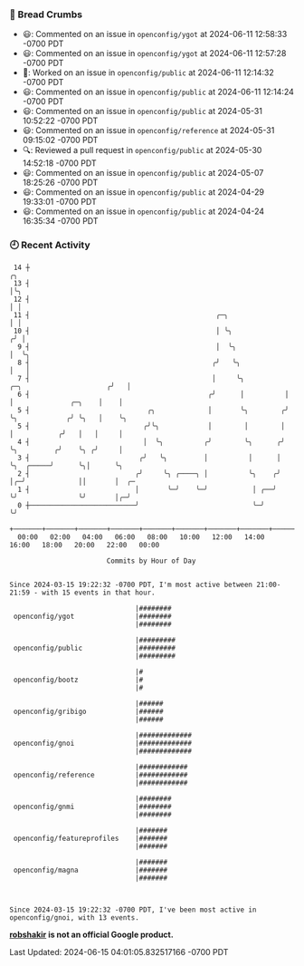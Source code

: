 ### 🍞 Bread Crumbs

 * 😃: Commented on an issue in `openconfig/ygot` at 2024-06-11 12:58:33 -0700 PDT
 * 😃: Commented on an issue in `openconfig/ygot` at 2024-06-11 12:57:28 -0700 PDT
 * 👀: Worked on an issue in `openconfig/public` at 2024-06-11 12:14:32 -0700 PDT
 * 😃: Commented on an issue in `openconfig/public` at 2024-06-11 12:14:24 -0700 PDT
 * 😃: Commented on an issue in `openconfig/public` at 2024-05-31 10:52:22 -0700 PDT
 * 😃: Commented on an issue in `openconfig/reference` at 2024-05-31 09:15:02 -0700 PDT
 * 🔍: Reviewed a pull request in  `openconfig/public` at 2024-05-30 14:52:18 -0700 PDT
 * 😃: Commented on an issue in `openconfig/public` at 2024-05-07 18:25:26 -0700 PDT
 * 😃: Commented on an issue in `openconfig/public` at 2024-04-29 19:33:01 -0700 PDT
 * 😃: Commented on an issue in `openconfig/public` at 2024-04-24 16:35:34 -0700 PDT

### 🕘 Recent Activity
```
 14 ┼                                                                                         ╭╮
 13 ┤                                                                                         │╰╮
 12 ┤                                                                                         │ │
 11 ┤                                              ╭─╮                                        │ │
 10 ┤                                              │ ╰╮                                      ╭╯ │
  9 ┤                                              │  ╰╮                                     │  ╰╮
  8 ┤                                             ╭╯   ╰╮                                    │   │
  7 ┤                                             │     ╰╮          ╭─╮                     ╭╯   │
  6 ┤                                            ╭╯      │          │ │              ╭─╮    │    │
  5 ┤                             ╭╮             │       ╰╮        ╭╯ ╰╮            ╭╯ ╰╮   │    ╰╮
  5 ┤                            ╭╯╰╮            │        │        │   │           ╭╯   │   │     │
  4 ┤                            │  ╰╮          ╭╯        ╰╮      ╭╯   ╰╮         ╭╯    ╰╮ ╭╯     │
  3 ┤                           ╭╯   ╰╮         │          │      │     ╰╮  ╭─────╯      ╰╮│      ╰╮
  2 ┤                          ╭╯     ╰╮ ╭────╮ │          ╰╮    ╭╯      │╭─╯             ││       │  ╭─
  1 ┤                          │       ╰─╯    ╰─╯           │ ╭──╯       ╰╯               ╰╯       │╭─╯
  0 ┼──────────────────────────╯                            ╰─╯                                    ╰╯
    +───────+───────+───────+───────+───────+───────+───────+───────+───────+───────+───────+───────+────
  00:00   02:00   04:00   06:00   08:00   10:00   12:00   14:00   16:00   18:00   20:00   22:00   00:00   

						Commits by Hour of Day


Since 2024-03-15 19:22:32 -0700 PDT, I'm most active between 21:00-21:59 - with 15 events in that hour.

```



```
                               |########
 openconfig/ygot               |########
                               |########

                               |#########
 openconfig/public             |#########
                               |#########

                               |#
 openconfig/bootz              |#
                               |#

                               |######
 openconfig/gribigo            |######
                               |######

                               |#############
 openconfig/gnoi               |#############
                               |#############

                               |############
 openconfig/reference          |############
                               |############

                               |########
 openconfig/gnmi               |########
                               |########

                               |#######
 openconfig/featureprofiles    |#######
                               |#######

                               |#######
 openconfig/magna              |#######
                               |#######



Since 2024-03-15 19:22:32 -0700 PDT, I've been most active in openconfig/gnoi, with 13 events.

```
**[robshakir](mailto:robjs@google.com) is not an official Google product.**  


Last Updated: 2024-06-15 04:01:05.832517166 -0700 PDT
